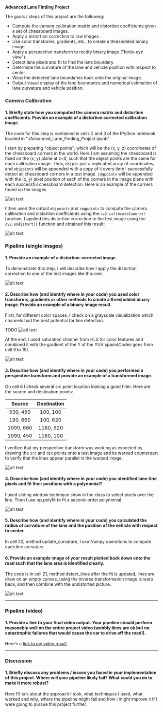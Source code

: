 **Advanced Lane Finding Project**

The goals / steps of this project are the following:

* Compute the camera calibration matrix and distortion coefficients given a set of chessboard images.
* Apply a distortion correction to raw images.
* Use color transforms, gradients, etc., to create a thresholded binary image.
* Apply a perspective transform to rectify binary image ("birds-eye view").
* Detect lane pixels and fit to find the lane boundary.
* Determine the curvature of the lane and vehicle position with respect to center.
* Warp the detected lane boundaries back onto the original image.
* Output visual display of the lane boundaries and numerical estimation of lane curvature and vehicle position.

[//]: # (Image References)
[image1]: ./writeup_imgs/binary.png "Binary image"
[image2]: ./writeup_imgs/bird-eye-view.png "Bird eye view"
[image3]: ./writeup_imgs/channels.png "Different channels visualization"
[image4]: ./writeup_imgs/chess-corners.png "Chessboard corners"
[image5]: ./writeup_imgs/final.png "Final fit"
[image6]: ./writeup_imgs/line-detection.png "Line detected"
[image7]: ./writeup_imgs/undistored-chessboard.png "Undistorted chessboard"
[image8]: ./writeup_imgs/undistored.png "Undistorted image"

### Camera Calibration

#### 1. Briefly state how you computed the camera matrix and distortion coefficients. Provide an example of a distortion corrected calibration image.

The code for this step is contained in cells 2 and 3 of the IPython notebook located in "./Advanced_Lane_Finding_Project.ipynb".  

I start by preparing "object points", which will be the (x, y, z) coordinates of the chessboard corners in the world. Here I am assuming the chessboard is fixed on the (x, y) plane at z=0, such that the object points are the same for each calibration image.  Thus, `objp` is just a replicated array of coordinates, and `objpoints` will be appended with a copy of it every time I successfully detect all chessboard corners in a test image.  `imgpoints` will be appended with the (x, y) pixel position of each of the corners in the image plane with each successful chessboard detection. Here is an example of the corners found on the images.

![alt text][image4]

I then used the output `objpoints` and `imgpoints` to compute the camera calibration and distortion coefficients using the `cv2.calibrateCamera()` function.  I applied this distortion correction to the test image using the `cv2.undistort()` function  and obtained this result:

![alt text][image7]

### Pipeline (single images)

#### 1. Provide an example of a distortion-corrected image.

To demonstrate this step, I will describe how I apply the distortion correction to one of the test images like this one:

![alt text][image8]

#### 2. Describe how (and identify where in your code) you used color transforms, gradients or other methods to create a thresholded binary image.  Provide an example of a binary image result.

First, for different color spaces, I check on a grayscale visualization which channels had the best potential for line detection.

TODO
![alt text][image3]

At the end, I used saturation channel from HLS for color features and combined it with the gradient of the Y of the YUV space(Codes goes from cell 9 to 15).

![alt text][image1]

#### 3. Describe how (and identify where in your code) you performed a perspective transform and provide an example of a transformed image.

On cell 6 I check several src point location looking a good filter. Here are the source and destination points:

| Source        | Destination   |
|:-------------:|:-------------:|
| 530, 450      | 100, 100        |
| 190, 660      | 100, 620      |
| 1090, 660     | 1180, 620      |
| 1090, 450      | 1180, 100        |

I verified that my perspective transform was working as expected by drawing the `src` and `dst` points onto a test image and its warped counterpart to verify that the lines appear parallel in the warped image.

![alt text][image2]

#### 4. Describe how (and identify where in your code) you identified lane-line pixels and fit their positions with a polynomial?

I used sliding window technique show in the class to select pixels over the line. Then I use np.polyfit to fit a second-order polynomial.

![alt text][image6]

#### 5. Describe how (and identify where in your code) you calculated the radius of curvature of the lane and the position of the vehicle with respect to center.

In cell 20, method update_curvature, I use Numpy operations to compute each line curvature.

#### 6. Provide an example image of your result plotted back down onto the road such that the lane area is identified clearly.

The code is in cell 21, method detect_lines after the fit is updated, lines are draw on an empty canvas, using the inverse transformation image is warp back, and then combine with the undistorted picture.

![alt text][image5]

---

### Pipeline (video)

#### 1. Provide a link to your final video output.  Your pipeline should perform reasonably well on the entire project video (wobbly lines are ok but no catastrophic failures that would cause the car to drive off the road!).

Here's a [link to my video result](./test_videos_output/project_video.mp4)

---

### Discussion

#### 1. Briefly discuss any problems / issues you faced in your implementation of this project.  Where will your pipeline likely fail?  What could you do to make it more robust?

Here I'll talk about the approach I took, what techniques I used, what worked and why, where the pipeline might fail and how I might improve it if I were going to pursue this project further.  
